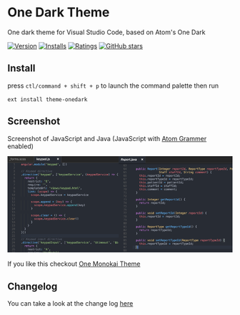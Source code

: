 # One Dark Theme

One dark theme for Visual Studio Code, based on Atom's One Dark

[![Version](http://vsmarketplacebadge.apphb.com/version/azemoh.theme-onedark.svg)](https://marketplace.visualstudio.com/items?itemName=azemoh.theme-onedark) [![Installs](http://vsmarketplacebadge.apphb.com/installs/azemoh.theme-onedark.svg)](https://marketplace.visualstudio.com/items?itemName=azemoh.theme-onedark) [![Ratings](https://vsmarketplacebadge.apphb.com/rating/azemoh.theme-onedark.svg)](https://marketplace.visualstudio.com/items?itemName=azemoh.theme-onedark) [![GitHub stars](https://img.shields.io/github/stars/azemoh/vscode-onedark.svg?style=social&label=Star&maxAge=2592000)](https://github.com/azemoh/vscode-onedark)


## Install

press `ctl/command + shift + p` to launch the command palette then run
```
ext install theme-onedark
```

## Screenshot
Screenshot of JavaScript and Java (JavaScript with [Atom Grammer][atom-grammer-url] enabled)

![Theme Screenshot](screenshot-v0.3.0.png)

If you like this checkout [One Monokai Theme](https://marketplace.visualstudio.com/items?itemName=azemoh.one-monokai)

## Changelog
You can take a look at the change log [here](https://github.com/azemoh/vscode-onedark/blob/master/CHANGELOG.md)

[atom-grammer-url]: https://marketplace.visualstudio.com/items?itemName=ms-vscode.js-atom-grammar
